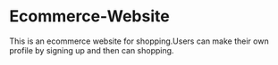 # Ecommerce-Website
This is an ecommerce website for shopping.Users can make their own profile by signing up and then can shopping.
